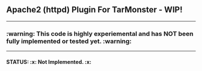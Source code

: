 <h2> Apache2 (httpd) Plugin For TarMonster - WIP!</h2>
<hr>
<h3> :warning: This code is highly experiemental and has NOT been fully implemented or tested yet. :warning: </h3>
<hr>
<h4>STATUS: :x:  Not Implemented. :x: </h4>
